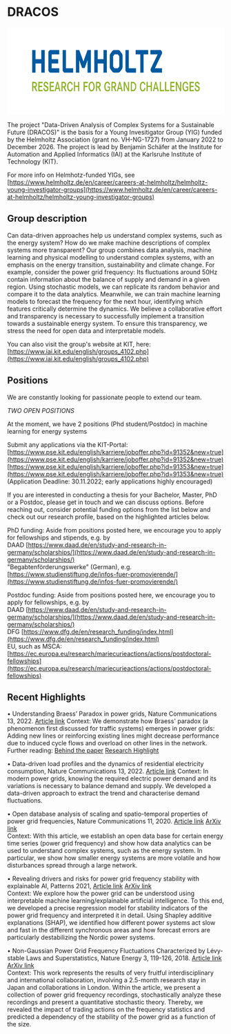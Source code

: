 # DRACOS

<img src="Helmholtz-Logo-(English).jpg" title="Screenshot of the website" height="200"/>

The project "Data-Driven Analysis of Complex Systems for a Sustainable Future (DRACOS)" is the basis for a Young Invesitigator Group (YIG) funded by the Helmholtz Association (grant no. VH-NG-1727) from January 2022 to December 2026. The project is lead by Benjamin Schäfer at the Institute for Automation and Applied Informatics (IAI) at the Karlsruhe Institute of Technology (KIT).

For more info on Helmhotz-funded YIGs, see [https://www.helmholtz.de/en/career/careers-at-helmholtz/helmholtz-young-investigator-groups](https://www.helmholtz.de/en/career/careers-at-helmholtz/helmholtz-young-investigator-groups)

## Group description

Can data-driven approaches help us understand complex systems, such as the energy system? How do we make machine descriptions of complex systems more transparent?
Our group combines data analysis, machine learning and physical modelling to understand complex systems, with an emphasis on the energy transition, sustainability and climate change. For example, consider the power grid frequency: Its fluctuations around 50Hz contain information about the balance of supply and demand in a given region. Using stochastic models, we can replicate its random behavior and compare it to the data analytics. Meanwhile, we can train machine learning models to forecast the frequency for the next hour, identifying which features critically determine the dynamics.
We believe a collaborative effort and transparency is necessary to successfully implement a transition towards a sustainable energy system. To ensure this transparency, we stress the need for open data and interpretable models. 

You can also visit the group's website at KIT, here: [https://www.iai.kit.edu/english/groups_4102.php](https://www.iai.kit.edu/english/groups_4102.php)

## Positions

We are constantly looking for passionate people to extend our team. 

*TWO OPEN POSITIONS*

At the moment, we have 2 positions (Phd student/Postdoc) in machine learning for energy systems

Submit any applications via the KIT-Portal:
[https://www.pse.kit.edu/english/karriere/joboffer.php?id=91352&new=true](https://www.pse.kit.edu/english/karriere/joboffer.php?id=91352&new=true)
[https://www.pse.kit.edu/english/karriere/joboffer.php?id=91353&new=true](https://www.pse.kit.edu/english/karriere/joboffer.php?id=91353&new=true)
(Application Deadline: 30.11.2022; early applications highly encouraged)


If you are interested in conducting a thesis for your Bachelor, Master, PhD or a Postdoc, please get in touch and we can discuss options. Before reaching out, consider potential funding options from the list below and check out our research profile, based on the highlighted articles below.

PhD funding: 
Aside from positions posted here, we encourage you to apply for fellowships and stipends, e.g. by   
DAAD [https://www.daad.de/en/study-and-research-in-germany/scholarships/](https://www.daad.de/en/study-and-research-in-germany/scholarships/)  
"Begabtenförderungswerke" (German), e.g. [https://www.studienstiftung.de/infos-fuer-promovierende/](https://www.studienstiftung.de/infos-fuer-promovierende/)

Postdoc funding: 
Aside from positions posted here, we encourage you to apply for fellowships, e.g. by   
DAAD [https://www.daad.de/en/study-and-research-in-germany/scholarships/](https://www.daad.de/en/study-and-research-in-germany/scholarships/)  
DFG [https://www.dfg.de/en/research_funding/index.html](https://www.dfg.de/en/research_funding/index.html)  
EU, such as MSCA: [https://ec.europa.eu/research/mariecurieactions/actions/postdoctoral-fellowships](https://ec.europa.eu/research/mariecurieactions/actions/postdoctoral-fellowships)


## Recent Highlights

•	Understanding Braess’ Paradox in power grids, Nature Communications 13, 2022. [Article link](https://www.nature.com/articles/s41467-020-19732-7)
Context: We demonstrate how Braess' paradox (a phenomenon first discussed for traffic systems) emerges in power grids: Adding new lines or reinforcing existing lines might decrease performance due to induced cycle flows and overload on other lines in the network.
Further reading: [Behind the paper](https://engineeringcommunity.nature.com/posts/adding-only-the-right-lines-in-energy-networks?channel_id=behind-the-paper) [Research Highlight](https://www.nature.com/articles/s43588-022-00341-x)

•	Data-driven load profiles and the dynamics of residential electricity consumption, Nature Communications 13, 2022. [Article link](https://www.nature.com/articles/s41467-022-31942-9)
Context: In modern power grids, knowing the required electric power demand and its variations is necessary to balance demand and supply. We developed a data-driven approach to extract the trend and characterise demand fluctuations. 

•	Open database analysis of scaling and spatio-temporal properties of power grid frequencies, Nature Communications 11, 2020. [Article link](https://www.nature.com/articles/s41467-020-19732-7) [ArXiv link](https://arxiv.org/abs/2006.02481)  
Context: With this article, we establish an open data base for certain energy time series (power grid frequency) and show how data analytics can be used to understand complex systems, such as the energy system. In particular, we show how smaller energy systems are more volatile and how disturbances spread through a large network.

•	Revealing drivers and risks for power grid frequency stability with explainable AI, Patterns 2021, [Article link](https://www.sciencedirect.com/science/article/pii/S2666389921002270) [ArXiv link](https://arxiv.org/abs/2106.04341)  
Context: We explore how the power grid can be understood using interpretable machine learning/explainable artificial intelligence. To this end, we developed a precise regression model for stability indicators of the power grid frequency and interpreted it in detail. Using Shapley additive explanations (SHAP), we identified how different power systems act slow and fast in the different synchronous areas and how forecast errors are particularly destabilizing the Nordic power systems. 

•	Non-Gaussian Power Grid Frequency Fluctuations Characterized by Lévy-stable Laws and Superstatistics, Nature Energy 3, 119-126, 2018. [Article link](https://www.nature.com/articles/s41560-017-0058-z) [ArXiv link](https://arxiv.org/abs/1807.08496)  
Context: This work represents the results of very fruitful interdisciplinary and international collaboration, involving a 2.5-month research stay in Japan and collaborations in London. Within the article, we present a collection of power grid frequency recordings, stochastically analyze these recordings and present a quantitative stochastic theory. Thereby, we revealed the impact of trading actions on the frequency statistics and predicted a dependency of the stability of the power grid as a function of the size.

[//]: # (• Dynamically induced cascading failures in power grids, Nature Communication 9, 1975, 2018. https://www.nature.com/articles/s41467-018-04287-5 https://arxiv.org/abs/1707.08018 Context: In this article, we demonstrate how dynamical properties of the power grid essentially determine the potential damage caused by a single line failure in the grid. Furthermore, we propose a tractable predictor to identify critical infrastructure. Later this could be compared and combined with machine learning approaches.)

[//]: # (• Wind Power Persistence is Governed by Superstatistics, Scientific Reports 9, 19971, 2019 https://www.nature.com/articles/s41598-019-56286-1https://arxiv.org/abs/1810.06391 Context: Here. We investigate wind statistics in Europe, with a focus on long, persistent periods with very low wind velocity. To quantify risks of long periods without wind generation, we go beyond simple distributions and introduce a superstatistic distribution.)
